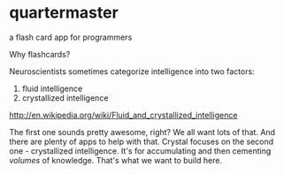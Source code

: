 quartermaster
=============

a flash card app for programmers

Why flashcards?

Neuroscientists sometimes categorize intelligence into two factors:

1. fluid intelligence
2. crystallized intelligence

http://en.wikipedia.org/wiki/Fluid_and_crystallized_intelligence

The first one sounds pretty awesome, right? We all want lots of that. And there are plenty of apps to help with that. Crystal focuses on the second one - crystallized intelligence. It's for accumulating and then cementing *volumes* of knowledge. That's what we want to build here.

